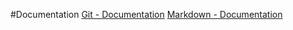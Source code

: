 #Documentation
[Git - Documentation](https://git-scm.com/doc)
[Markdown - Documentation](https://guides.github.com/features/mastering-markdown)

